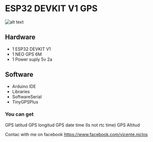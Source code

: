 # ESP32 DEVKIT V1 GPS

![alt text](https://github.com/vniclos/robot-arm4-esp32/blob/master/img/robot-00.jpg "Robot ARM4X builded" )

## Hardware

- 1 ESP32 DEVKIT V1
- 1 NEO GPS 6M
- 1 Power suply 5v 2a

## Software
- Arduino IDE
- Libraries
- SoftwareSerial
- TinyGPSPlus




### You can get 
GPS latitud
GPS longitud
GPS date time (Is not rtc time)
GPS Altitud


Contac with me on facebook 
https://www.facebook.com/vicente.niclos
